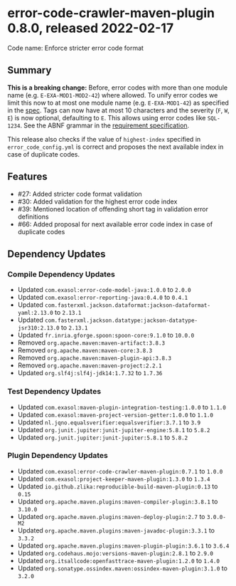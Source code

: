 # error-code-crawler-maven-plugin 0.8.0, released 2022-02-17

Code name: Enforce stricter error code format

## Summary

**This is a breaking change:** Before, error codes with more than one module name (e.g. `E-EXA-MOD1-MOD2-42`) where allowed. To unify error codes we limit this now to at most one module name (e.g. `E-EXA-MOD1-42`) as specified in the [spec](https://github.com/exasol/error-code-crawler-maven-plugin/blob/main/doc/requirements.md#verify-error-identifier). Tags can now have at most 10 characters and the severity (`F`, `W`, `E`) is now optional, defaulting to `E`. This allows using error codes like `SQL-1234`. See the ABNF grammar in the [requirement specification](https://github.com/exasol/error-code-crawler-maven-plugin/blob/main/doc/requirements.md#verify-error-identifier).

This release also checks if the value of `highest-index` specified in `error_code_config.yml` is correct and proposes the next available index in case of duplicate codes.

## Features

* #27: Added stricter code format validation
* #30: Added validation for the highest error code index
* #39: Mentioned location of offending short tag in validation error definitions
* #66: Added proposal for next available error code index in case of duplicate codes

## Dependency Updates

### Compile Dependency Updates

* Updated `com.exasol:error-code-model-java:1.0.0` to `2.0.0`
* Updated `com.exasol:error-reporting-java:0.4.0` to `0.4.1`
* Updated `com.fasterxml.jackson.dataformat:jackson-dataformat-yaml:2.13.0` to `2.13.1`
* Updated `com.fasterxml.jackson.datatype:jackson-datatype-jsr310:2.13.0` to `2.13.1`
* Updated `fr.inria.gforge.spoon:spoon-core:9.1.0` to `10.0.0`
* Removed `org.apache.maven:maven-artifact:3.8.3`
* Removed `org.apache.maven:maven-core:3.8.3`
* Removed `org.apache.maven:maven-plugin-api:3.8.3`
* Removed `org.apache.maven:maven-project:2.2.1`
* Updated `org.slf4j:slf4j-jdk14:1.7.32` to `1.7.36`

### Test Dependency Updates

* Updated `com.exasol:maven-plugin-integration-testing:1.0.0` to `1.1.0`
* Updated `com.exasol:maven-project-version-getter:1.0.0` to `1.1.0`
* Updated `nl.jqno.equalsverifier:equalsverifier:3.7.1` to `3.9`
* Updated `org.junit.jupiter:junit-jupiter-engine:5.8.1` to `5.8.2`
* Updated `org.junit.jupiter:junit-jupiter:5.8.1` to `5.8.2`

### Plugin Dependency Updates

* Updated `com.exasol:error-code-crawler-maven-plugin:0.7.1` to `1.0.0`
* Updated `com.exasol:project-keeper-maven-plugin:1.3.0` to `1.3.4`
* Updated `io.github.zlika:reproducible-build-maven-plugin:0.13` to `0.15`
* Updated `org.apache.maven.plugins:maven-compiler-plugin:3.8.1` to `3.10.0`
* Updated `org.apache.maven.plugins:maven-deploy-plugin:2.7` to `3.0.0-M2`
* Updated `org.apache.maven.plugins:maven-javadoc-plugin:3.3.1` to `3.3.2`
* Updated `org.apache.maven.plugins:maven-plugin-plugin:3.6.1` to `3.6.4`
* Updated `org.codehaus.mojo:versions-maven-plugin:2.8.1` to `2.9.0`
* Updated `org.itsallcode:openfasttrace-maven-plugin:1.2.0` to `1.4.0`
* Updated `org.sonatype.ossindex.maven:ossindex-maven-plugin:3.1.0` to `3.2.0`
